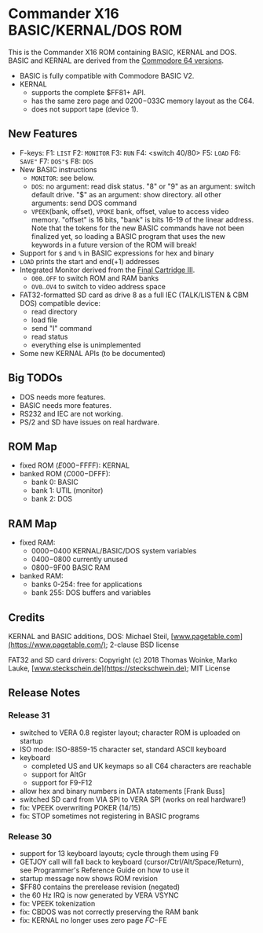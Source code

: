 # Commander X16 BASIC/KERNAL/DOS ROM

This is the Commander X16 ROM containing BASIC, KERNAL and DOS. BASIC and KERNAL are derived from the [Commodore 64 versions](https://github.com/mist64/c64rom).

* BASIC is fully compatible with Commodore BASIC V2.
* KERNAL
	* supports the complete $FF81+ API.
	* has the same zero page and $0200-$033C memory layout as the C64.
	* does not support tape (device 1).

## New Features

* F-keys:
	F1: `LIST`
	F2: `MONITOR`
	F3: `RUN`
	F4: &lt;switch 40/80&gt;
	F5: `LOAD`
	F6: `SAVE"`
	F7: `DOS"$`
	F8: `DOS`
* New BASIC instructions
	* `MONITOR`: see below.
	* `DOS`:
	no argument: read disk status.
	"8" or "9" as an argument: switch default drive.
	"$" as an argument: show directory.
	all other arguments: send DOS command
	* `VPEEK`(bank, offset), `VPOKE` bank, offset, value to access video memory. "offset" is 16 bits, "bank" is bits 16-19 of the linear address.
	Note that the tokens for the new BASIC commands have not been finalized yet, so loading a BASIC program that uses the new keywords in a future version of the ROM will break!
* Support for `$` and `%` in BASIC expressions for hex and binary
* `LOAD` prints the start and end(+1) addresses
* Integrated Monitor derived from the [Final Cartridge III](https://github.com/mist64/final_cartridge).
	* `O00`..`OFF` to switch ROM and RAM banks
	* `OV0`..`OV4` to switch to video address space
* FAT32-formatted SD card as drive 8 as a full IEC (TALK/LISTEN & CBM DOS) compatible device:
	* read directory
	* load file
	* send "I" command
	* read status
	* everything else is unimplemented
* Some new KERNAL APIs (to be documented)

## Big TODOs

* DOS needs more features.
* BASIC needs more features.
* RS232 and IEC are not working.
* PS/2 and SD have issues on real hardware.

## ROM Map

* fixed ROM ($E000-$FFFF): KERNAL
* banked ROM ($C000-$DFFF):
	* bank 0: BASIC
	* bank 1: UTIL (monitor)
	* bank 2: DOS

## RAM Map

* fixed RAM:
	* $0000-$0400 KERNAL/BASIC/DOS system variables
	* $0400-$0800 currently unused
	* $0800-$9F00 BASIC RAM
* banked RAM:
	* banks 0-254: free for applications
	* bank 255: DOS buffers and variables


## Credits

KERNAL and BASIC additions, DOS: Michael Steil, [www.pagetable.com](https://www.pagetable.com/); 2-clause BSD license

FAT32 and SD card drivers: Copyright (c) 2018 Thomas Woinke, Marko Lauke, [www.steckschein.de](https://steckschwein.de); MIT License

## Release Notes

### Release 31

* switched to VERA 0.8 register layout; character ROM is uploaded on startup
* ISO mode: ISO-8859-15 character set, standard ASCII keyboard
* keyboard
	* completed US and UK keymaps so all C64 characters are reachable
	* support for AltGr
	* support for F9-F12
* allow hex and binary numbers in DATA statements [Frank Buss]
* switched SD card from VIA SPI to VERA SPI (works on real hardware!)
* fix: VPEEK overwriting POKER ($14/$15)
* fix: STOP sometimes not registering in BASIC programs

### Release 30

* support for 13 keyboard layouts; cycle through them using F9
* GETJOY call will fall back to keyboard (cursor/Ctrl/Alt/Space/Return), see Programmer's Reference Guide on how to use it
* startup message now shows ROM revision
* $FF80 contains the prerelease revision (negated)
* the 60 Hz IRQ is now generated by VERA VSYNC
* fix: VPEEK tokenization
* fix: CBDOS was not correctly preserving the RAM bank
* fix: KERNAL no longer uses zero page $FC-$FE
